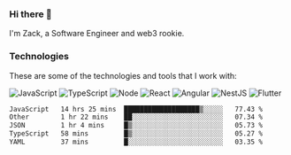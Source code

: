 ### Hi there 👋
I'm Zack, a Software Engineer and web3 rookie.

### Technologies
These are some of the technologies and tools that I work with:

![JavaScript](https://img.shields.io/badge/JavaScript-323330.svg?logo=javascript&logoColor=F7DF1E) 
![TypeScript](https://img.shields.io/badge/TypeScript-007ACC.svg?logo=typescript&logoColor=white) 
![Node](https://img.shields.io/badge/Node.js-43853D.svg?logo=node.js&logoColor=white)
![React](https://img.shields.io/badge/React-20232a.svg?logo=react&logoColor=61DAFB) 
![Angular](https://img.shields.io/badge/Angular-E23237.svg?logo=angularjs&logoColor=white)
![NestJS](https://img.shields.io/badge/NestJS-E0234E?logo=nestjs&logoColor=white)
![Flutter](https://img.shields.io/badge/Flutter-02569B.svg?logo=flutter&logoColor=white)

<!--START_SECTION:waka-->

```txt
JavaScript   14 hrs 25 mins  ███████████████████▒░░░░░   77.43 %
Other        1 hr 22 mins    ██░░░░░░░░░░░░░░░░░░░░░░░   07.34 %
JSON         1 hr 4 mins     █▒░░░░░░░░░░░░░░░░░░░░░░░   05.73 %
TypeScript   58 mins         █▒░░░░░░░░░░░░░░░░░░░░░░░   05.27 %
YAML         37 mins         █░░░░░░░░░░░░░░░░░░░░░░░░   03.35 %
```

<!--END_SECTION:waka-->
